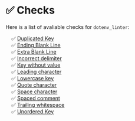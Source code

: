 # ✅ Checks

Here is a list of avaliable checks for `dotenv_linter`:

<p>
&nbsp;&nbsp;&nbsp;&nbsp;✅&nbsp;<a href="#/checks/duplicated_key">Duplicated Key</a><br />
&nbsp;&nbsp;&nbsp;&nbsp;✅&nbsp;<a href="#/checks/ending_blank_line">Ending Blank Line</a><br />
&nbsp;&nbsp;&nbsp;&nbsp;✅&nbsp;<a href="#/checks/extra_blank_line">Extra Blank Line</a><br />
&nbsp;&nbsp;&nbsp;&nbsp;✅&nbsp;<a href="#/checks/incorrect_delimiter">Incorrect delimiter</a><br />
&nbsp;&nbsp;&nbsp;&nbsp;✅&nbsp;<a href="#/checks/key_without_value">Key without value</a><br />
&nbsp;&nbsp;&nbsp;&nbsp;✅&nbsp;<a href="#/checks/leading_character">Leading character</a><br />
&nbsp;&nbsp;&nbsp;&nbsp;✅&nbsp;<a href="#/checks/lowercase_key">Lowercase key</a><br />
&nbsp;&nbsp;&nbsp;&nbsp;✅&nbsp;<a href="#/checks/quote_character">Quote character</a><br />
&nbsp;&nbsp;&nbsp;&nbsp;✅&nbsp;<a href="#/checks/space_character">Space character</a><br />
&nbsp;&nbsp;&nbsp;&nbsp;✅&nbsp;<a href="#/checks/spaced_comment">Spaced comment</a><br />
&nbsp;&nbsp;&nbsp;&nbsp;✅&nbsp;<a href="#/checks/trailing_whitespace">Trailing whitespace</a><br />
&nbsp;&nbsp;&nbsp;&nbsp;✅&nbsp;<a href="#/checks/unordered_key">Unordered Key</a><br />
</p>
